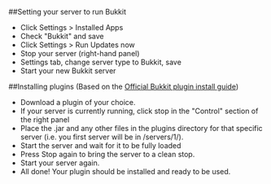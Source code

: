 ##Setting your server to run Bukkit
* Click Settings > Installed Apps
* Check "Bukkit" and save
* Click Settings > Run Updates now
* Stop your server (right-hand panel)
* Settings tab, change server type to Bukkit, save
* Start your new Bukkit server

##Installing plugins
(Based on the [Official Bukkit plugin install guide](http://wiki.bukkit.org/Installing_Plugins))

* Download a plugin of your choice.
* If your server is currently running, click stop in the "Control" section of the right panel
* Place the .jar and any other files in the plugins directory for that specific server (i.e. you first server will be in <install dir>/servers/1/).
* Start the server and wait for it to be fully loaded
* Press Stop again to bring the server to a clean stop.
* Start your server again.
* All done! Your plugin should be installed and ready to be used.